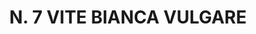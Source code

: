 ---
title: "N. 7 VITE BIANCA VULGARE"
plant-name: "N. 7"
plant-number: "007"
plant-xml: "/assets/xml/plant007.xml"
plant-img1: "/assets/img/plant007_verso.jpg"
plant-img2: "/assets/img/plant007.jpg"
plant-title: "N. 7 VITE BIANCA VULGARE"
plant-taxon-link: "http://www.worldfloraonline.org/taxon/wfo-0000609903"
plant-taxon-link: "[Clematis Flammula L.]"
layout: single-xml
---